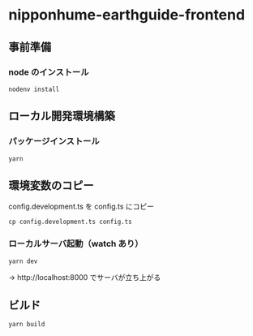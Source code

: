 # nipponhume-earthguide-frontend

## 事前準備

### node のインストール

```
nodenv install
```

## ローカル開発環境構築

### パッケージインストール

```
yarn
```

## 環境変数のコピー

config.development.ts を config.ts にコピー

```
cp config.development.ts config.ts
```

### ローカルサーバ起動（watch あり）

```
yarn dev
```

→ http://localhost:8000 でサーバが立ち上がる

## ビルド

```
yarn build
```
